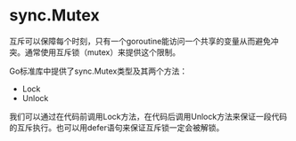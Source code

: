 # sync.Mutex

互斥可以保障每个时刻，只有一个goroutine能访问一个共享的变量从而避免冲突。通常使用互斥锁（mutex）来提供这个限制。

Go标准库中提供了sync.Mutex类型及其两个方法：

- Lock
- Unlock

我们可以通过在代码前调用Lock方法，在代码后调用Unlock方法来保证一段代码的互斥执行。也可以用defer语句来保证互斥锁一定会被解锁。